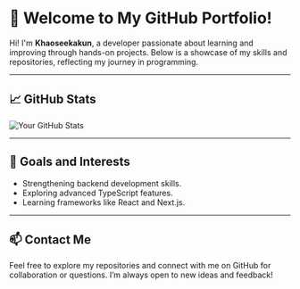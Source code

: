 # 👋 Welcome to My GitHub Portfolio!

Hi! I'm **Khaoseekakun**, a developer passionate about learning and improving through hands-on projects. Below is a showcase of my skills and repositories, reflecting my journey in programming.

---

## 📈 GitHub Stats

![Your GitHub Stats](https://github-readme-stats.vercel.app/api?username=khaoseekakun&show_icons=true&theme=radical)

---

## 🌟 **Goals and Interests**

- Strengthening backend development skills.
- Exploring advanced TypeScript features.
- Learning frameworks like React and Next.js.

---

## 📫 **Contact Me**

Feel free to explore my repositories and connect with me on GitHub for collaboration or questions. I’m always open to new ideas and feedback!
